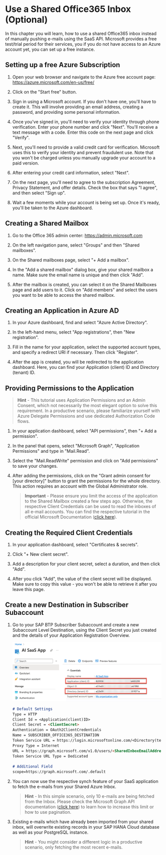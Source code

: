 # Use a Shared Office365 Inbox (Optional)

In this chapter you will learn, how to use a shared Office365 inbox instead of manually pushing e-mails using the SaaS API. Microsoft provides a free test/trial period for their services, you if you do not have access to an Azure account yet, you can set up a free instance. 


## Setting up a free Azure Subscription

1. Open your web browser and navigate to the Azure free account page: https://azure.microsoft.com/en-us/free/

2. Click on the "Start free" button.

3. Sign in using a Microsoft account. If you don't have one, you'll have to create it. This will involve providing an email address, creating a password, and providing some personal information. 

4. Once you've signed in, you'll need to verify your identity through phone verification. Enter your phone number and click "Next". You'll receive a text message with a code. Enter this code on the next page and click "Verify".

5. Next, you'll need to provide a valid credit card for verification. Microsoft uses this to verify your identity and prevent fraudulent use. Note that you won't be charged unless you manually upgrade your account to a paid version.

6. After entering your credit card information, select "Next". 

7. On the next page, you'll need to agree to the subscription Agreement, Privacy Statement, and offer details. Check the box that says "I agree", and then select "Sign up".

8. Wait a few moments while your account is being set up. Once it's ready, you'll be taken to the Azure dashboard. 


## Creating a Shared Mailbox

1. Go to the Office 365 admin center: https://admin.microsoft.com

2. On the left navigation pane, select "Groups" and then "Shared mailboxes".

3. On the Shared mailboxes page, select "+ Add a mailbox".

4. In the "Add a shared mailbox" dialog box, give your shared mailbox a name. Make sure the email name is unique and then click "Add".

5. After the mailbox is created, you can select it on the Shared Mailboxes page and add users to it. Click on "Add members" and select the users you want to be able to access the shared mailbox.


## Creating an Application in Azure AD

1. In your Azure dashboard, find and select "Azure Active Directory".

2. In the left-hand menu, select "App registrations", then "New registration".

3. Fill in the name for your application, select the supported account types, and specify a redirect URI if necessary. Then click "Register".

4. After the app is created, you will be redirected to the application dashboard. Here, you can find your Application (client) ID and Directory (tenant) ID. 


## Providing Permissions to the Application

> **Hint** - This tutorial uses Application Permissions and an Admin Consent, which not necessarily the most elegant option to solve this requirement. In a productive scenario, please familiarize yourself with Azure Delegate Permissions and use dedicated Authorization Code flows. 

1. In your application dashboard, select "API permissions", then "+ Add a permission".

2. In the panel that opens, select "Microsoft Graph", "Application Permissions" and type in "Mail.Read".

3. Select the "Mail.ReadWrite" permission and click on "Add permissions" to save your changes.

4. After adding the permissions, click on the "Grant admin consent for [your directory]" button to grant the permissions for the whole directory. This action requires an account with the Global Administrator role.

    > **Important** - Please ensure you limit the access of the application to the Shared Mailbox created a few steps ago. Otherwise, the respective Client Credentials can be used to read the inboxes of all e-mail accounts. 
    You can find the respective tutorial in the official Microsoft Documentation ([click here](https://learn.microsoft.com/en-us/graph/auth-limit-mailbox-access)).  


## Creating the Required Client Credentials

1. In your application dashboard, select "Certificates & secrets".

2. Click "+ New client secret".

3. Add a description for your client secret, select a duration, and then click "Add".

4. After you click "Add", the value of the client secret will be displayed. Make sure to copy this value - you won't be able to retrieve it after you leave this page.


## Create a new Destination in Subscriber Subaccount

1. Go to your SAP BTP Subscriber Subaccount and create a new Subaccount Level Destination, using the Client Secret you just created and the details of your Application Registration Overview. 

    [<img src="./images/AZR_AppReg.png" width="500"/>](./images/AZR_AppReg.png?raw=true)

    ```md
    # Default Settings
    Type = HTTP
    Client Id = <Application(client)ID>
    Client Secret = <ClientSecret>
    Authentication = OAuth2ClientCredentials
    Name = SUBSCRIBER_OFFICE365_DESTINATION
    Token Service URL = https://login.microsoftonline.com/<Directory(tenant)ID>/oauth2/v2.0/token?grant_type=client_credentials
    Proxy Type = Internet
    URL = https://graph.microsoft.com/v1.0/users/<SharedInboxEmailAddress>
    Token Service URL Type = Dedicated

    # Additional Field
    scope=https://graph.microsoft.com/.default
    ```

2. You can now use the respective synch feature of your SaaS application to fetch the e-mails from your Shared Azure Inbox. 
   
    > **Hint** - In this simple scenario, only 10 e-mails are being fetched from the Inbox. Please check the Microsoft Graph API documentation ([click here](https://learn.microsoft.com/en-us/graph/api/user-list-messages)) to learn how to increase this limit or how to use pagination.

3. Existing e-mails which have already been imported from your shared inbox, will overwrite existing records in your SAP HANA Cloud database as well as your PostgreSQL instance. 

    > **Hint** - You might consider a different logic in a productive scenario, only fetching the most recent e-mails. 